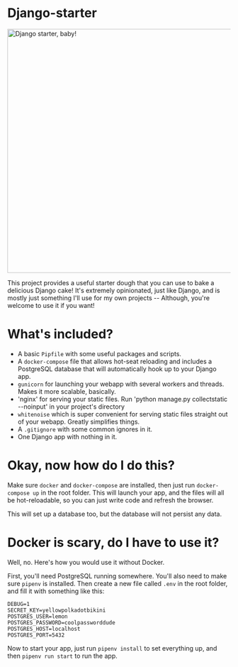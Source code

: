 # Django-starter
<img width="550" src="https://cdn.pixabay.com/photo/2020/11/28/12/25/bread-5784572_960_720.jpg" alt="Django starter, baby!">

This project provides a useful starter dough that you can use to bake a delicious Django cake! It's extremely opinionated, just like Django, and is mostly just something I'll use for my own projects -- Although, you're welcome to use it if you want!

# What's included?

- A basic `Pipfile` with some useful packages and scripts.
- A `docker-compose` file that allows hot-seat reloading and includes a PostgreSQL database that will automatically hook up to your Django app.
- `gunicorn` for launching your webapp with several workers and threads. Makes it more scalable, basically. 
- 'nginx' for serving your static files. Run 'python manage.py collectstatic --noinput' in your project's directory
- `whitenoise` which is super convenient for serving static files straight out of your webapp. Greatly simplifies things.
- A `.gitignore` with some common ignores in it.
- One Django app with nothing in it.

# Okay, now how do I do this?
Make sure `docker` and `docker-compose` are installed, then just run `docker-compose up` in the root folder. This will launch your app, and the files will all be hot-reloadable, so you can just write code and refresh the browser.

This will set up a database too, but the database will not persist any data.


# Docker is scary, do I have to use it?
Well, no. Here's how you would use it without Docker.

First, you'll need PostgreSQL running somewhere. You'll also need to make sure `pipenv` is installed. Then create a new file called `.env` in the root folder, and fill it with something like this:
```dotenv
DEBUG=1
SECRET_KEY=yellowpolkadotbikini
POSTGRES_USER=lemon
POSTGRES_PASSWORD=coolpassworddude
POSTGRES_HOST=localhost
POSTGRES_PORT=5432
```

Now to start your app, just run `pipenv install` to set everything up, and then `pipenv run start` to run the app.



